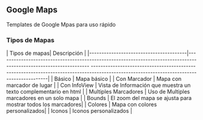 ## Google Maps

Templates de Google Mpas para uso rápido

### Tipos de Mapas

| Tipos de mapas| Descripción                                                                                                                                                                                                                                                 |
|----------------------------------------|------------------------------------------------------------------------------------------------------------------- ------------------------------------------------------------------------------------------------------------------------------------------|
| Básico | Mapa básico |
| Con Marcador | Mapa con marcador de lugar |
| Con InfoView | Vista de Información que muestra un texto complementario en html |
| Multiples Marcadores | Uso de Multiples marcadores en un solo mapa |
| Bounds | El zoom del mapa se ajusta para mostrar todos los marcadores|
| Colores | Mapa con colores personalizados|
| Iconos | Iconos personalizados |
